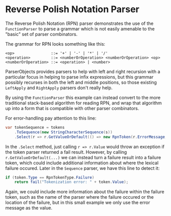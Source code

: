 ﻿# Reverse Polish Notation Parser

The Reverse Polish Notation (RPN) parser demonstrates the use of the `FunctionParser` to parse a grammar which is not easily amenable to the "basic" set of parser combinators.

The grammar for RPN looks something like this:

```
<op>                ::= '+' | '-' | '*' | '/'
<operation>         ::= <numberOrOperation> <numberOrOperation> <op>
<numberOrOperation> ::= <operation> | <number>
```

ParserObjects provides parsers to help with left and right recursion with a particular focus in helping to parse infix expressions, but this grammar possibly recurses in both the left and middle positions, so those existing `LeftApply` and `RightApply` parsers don't really help.

By using the `FunctionParser` this example can instead convert to the more traditional stack-based algorithm for reading RPN, and wrap that algorithm up into a form that is compatible with other parser combinators.

For error-handling pay attention to this line:

```csharp
var tokenSequence = tokens
    .ToSequence(new StringCharacterSequence(s))
    .Select(r => r.GetValueOrDefault(() => new RpnToken(r.ErrorMessage, RpnTokenType.Failure)));
```

In the `.Select` method, just calling `r => r.Value` would throw an exception if the token parser returned a fail result. However, by calling `r.GetValueOrDefault(...)` we can instead turn a failure result into a failure token, which could include additional information about where the lexical failure occured. Later in the `Sequence` parser, we have this line to detect it:

```csharp
if (token.Type == RpnTokenType.Failure)
    return fail("Tokenization error: " + token.Value);
````

Again, we could include more information about the failure within the failure token, such as the name of the parser where the failure occured or the location of the failure, but in this small example we only use the error message as the value.